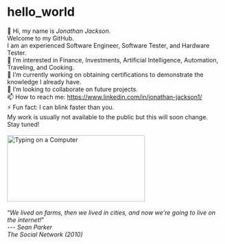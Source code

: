 # hello_world
👋 Hi, my name is <i>Jonathan Jackson.</i><br/>
Welcome to my GitHub.<br/>
I am an experienced Software Engineer, Software Tester, and Hardware Tester.<br/>
👀 I’m interested in Finance, Investments, Artificial Intelligence, Automation, Traveling, and Cooking.<br/>
🌱 I’m currently working on obtaining certifications to demonstrate the knowledge I already have.<br/>
💞️ I’m looking to collaborate on future projects.<br/>
📫 How to reach me: https://www.linkedin.com/in/jonathan-jackson1/<br/>
⚡ Fun fact: I can blink faster than you. <br/>
My work is usually not available to the public but this will soon change.<br/>
Stay tuned!<br/>
<br/>
<img src="https://github.com/user-attachments/assets/45bb72da-6947-412b-9a41-7fa493aa6ac6" alt="Typing on a Computer" width="321" height="155" /><br/><br/>
<q><i>We lived on farms, then we lived in cities, and now we're going to live on the internet!</i></q><br/>
<cite>--- Sean Parker</cite><br/>
<i>The Social Network (2010)</i>
